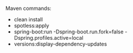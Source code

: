 Maven commands:
- clean install
- spotless:apply
- spring-boot:run -Dspring-boot.run.fork=false -Dspring.profiles.active=local
- versions:display-dependency-updates